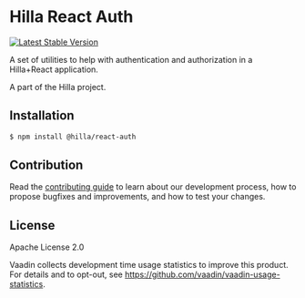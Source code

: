 # Hilla React Auth

[![Latest Stable Version](https://img.shields.io/npm/v/@hilla/auth.svg)](https://www.npmjs.com/package/@hilla/auth)

A set of utilities to help with authentication and authorization in a Hilla+React application.

A part of the Hilla project.

## Installation

```bash
$ npm install @hilla/react-auth
```

## Contribution

Read the [contributing guide](https://vaadin.com/docs/latest/contributing-docs/overview) to learn about our development process, how to propose bugfixes and improvements, and how to test your changes.

## License

Apache License 2.0

Vaadin collects development time usage statistics to improve this product.
For details and to opt-out, see https://github.com/vaadin/vaadin-usage-statistics.
